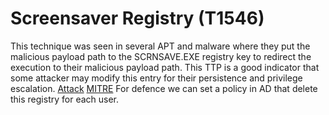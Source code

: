 # Screensaver Registry (T1546)
This technique was seen in several APT and malware where they put the malicious payload path to the SCRNSAVE.EXE registry key to redirect the execution to their malicious payload path. This TTP is a good indicator that some attacker may modify this entry for their persistence and privilege escalation.
[Attack](https://dmcxblue.gitbook.io/red-team-notes-2-0/red-team-techniques/privilege-escalation/untitled-3/screensaver)
[MITRE](https://attack.mitre.org/techniques/T1546/002/)
For defence we can set a policy in AD that delete this registry for each user.


